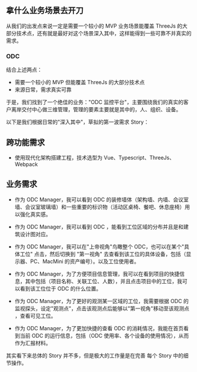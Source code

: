 ## 拿什么业务场景去开刀

从我们的出发点来说一定是需要一个较小的 MVP 业务场景能覆盖 ThreeJs 的大部分技术点，还有就是最好对这个场景深入其中，这样能得到一些可靠不并真实的需求。

### ODC

结合上述两点：

-   需要一个较小的 MVP 但能覆盖 ThreeJs 的大部分技术点
-   来源日常，需求真实可靠

于是，我们找到了一个绝佳的业务："ODC 监控平台"，主要围绕我们的真实的客户离岸交付中心做三维管理，管理的要素主要就是其中的，人、组织、设备。

以下是我们根据日常的"深入其中"，草拟的第一波需求 Story：

## 跨功能需求

-   使用现代化架构搭建工程，技术选型为 Vue、Typescript、ThreeJs、Webpack

## 业务需求

-   作为 ODC Manager，我可以看到 ODC 的装修墙体（架构墙、内墙、会议室墙、会议室玻璃墙）和一些重要的标识物（活动区桌椅、餐吧、休息座椅）用以强化真实感。

-   作为 ODC Manager，我可以看到 ODC ，能看到工位区域的分布并且是和建筑设计图对应。

-   作为 ODC Manager，我可以在"上帝视角"鸟瞰整个 ODC，也可以在某个"具体工位" 点击，然后切换到 "第一视角" 去查看到该工位的具体设备，包括（显示器、PC、MacMini 的资产编号）。以及工位使用者。

-   作为 ODC Manager，为了方便项目信息管理，我可以在看到项目的快捷信息，其中包括（项目名称、关联工位、人数），并且点击项目中的工位，我可以看到该工位位于 ODC 的什么位置。

-   作为 ODC Manager，为了更好的观测某一区域的工位，我需要根据 ODC 的监视探头，设定"观测点"，点击该观测点后能够以"第一视角"移动至该观测点
    ，查看可见工位。
-   作为 ODC Manager，为了更加快捷的查看 ODC 的消耗情况，我能在首页看到当前 ODC 的运行信息，包括（ODC 使用率、各个设备的使用情况），从而作为汇报材料。

其实看下来总体的 Story 并不多，但是极大的工作量是在完善 每个 Story 中的细节操作。
